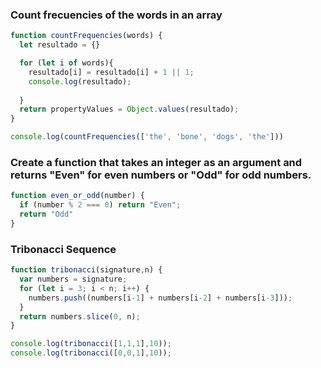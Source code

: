 ### Count frecuencies of the words in an array

``` javascript
function countFrequencies(words) {
  let resultado = {}

  for (let i of words){
    resultado[i] = resultado[i] + 1 || 1;
    console.log(resultado);
    
  } 
  return propertyValues = Object.values(resultado);
}

console.log(countFrequencies(['the', 'bone', 'dogs', 'the']))
```

### Create a function that takes an integer as an argument and returns "Even" for even numbers or "Odd" for odd numbers.

``` javascript
function even_or_odd(number) {
  if (number % 2 === 0) return "Even";
  return "Odd"
}
```

### Tribonacci Sequence

``` javascript
function tribonacci(signature,n) {
  var numbers = signature;
  for (let i = 3; i < n; i++) {
    numbers.push((numbers[i-1] + numbers[i-2] + numbers[i-3]));
  }
  return numbers.slice(0, n);
}

console.log(tribonacci([1,1,1],10));
console.log(tribonacci([0,0,1],10));
```

### 

``` javascript

```

### 

``` javascript

```

